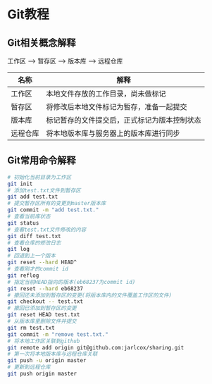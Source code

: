# Git教程

## Git相关概念解释

工作区 --> 暂存区 --> 版本库 --> 远程仓库

|名称|解释|
| ---- | ---- |
|工作区|本地文件存放的工作目录，尚未做标记|
|暂存区|将修改后本地文件标记为暂存，准备一起提交|
|版本库|标记暂存的文件提交后，正式标记为版本控制状态|
|远程仓库|将本地版本库与服务器上的版本库进行同步|

## Git常用命令解释

```bash
# 初始化当前目录为工作区
git init
# 添加test.txt文件到暂存区
git add test.txt
# 提交暂存区所有的变更到master版本库
git commit -m "add test.txt."
# 查看当前库状态
git status
# 查看test.txt文件修改的内容
git diff test.txt
# 查看仓库的修改日志
git log
# 回退到上一个版本
git reset --hard HEAD^
# 查看刚才的commit id
git reflog
# 指定当前HEAD指向的版本(eb68237为commit id)
git reset --hard eb68237
# 撤回还未添加到暂存区的变更(将版本库内的文件覆盖工作区的文件)
git checkout -- test.txt
# 撤回已添加到暂存区的变更
git reset HEAD test.txt
# 从版本库里删除文件并提交
git rm test.txt
git commit -m "remove test.txt."
# 将本地工作区关联到github
git remote add origin git@github.com:jarlcox/sharing.git
# 第一次将本地版本库与远程仓库关联
git push -u origin master
# 更新到远程仓库
git push origin master
```
